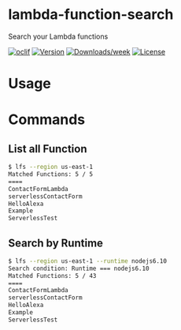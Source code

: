lambda-function-search
======================

Search your Lambda functions

[![oclif](https://img.shields.io/badge/cli-oclif-brightgreen.svg)](https://oclif.io)
[![Version](https://img.shields.io/npm/v/lambda-function-search.svg)](https://npmjs.org/package/lambda-function-search)
[![Downloads/week](https://img.shields.io/npm/dw/lambda-function-search.svg)](https://npmjs.org/package/lambda-function-search)
[![License](https://img.shields.io/npm/l/lambda-function-search.svg)](https://github.com/hideokamoto/lambda-function-search/blob/master/package.json)

<!-- toc -->
# Usage
<!-- usage -->
# Commands

## List all Function
```bash
$ lfs --region us-east-1
Matched Functions: 5 / 5
====
ContactFormLambda
serverlessContactForm
HelloAlexa
Example
ServerlessTest
```

## Search by Runtime

```bash
$ lfs --region us-east-1 --runtime nodejs6.10 
Search condition: Runtime === nodejs6.10
Matched Functions: 5 / 43
====
ContactFormLambda
serverlessContactForm
HelloAlexa
Example
ServerlessTest
```

